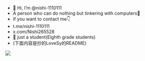 - 👋 Hi, I’m @nishi-1110111
- A person who can do nothing but tinkering with computers🌚
- if you want to contact me👇
- t.me/nishi-1110111
- x.com/Nishi265528
- 📖 just a student(Eighth grade students)
- (下面内容是抄的LoveSy的README)
<picture>
  <source media="(prefers-color-scheme: light)" srcset="https://github-readme-stats.vercel.app/api?username=nishi-1110111&show_icons=true&&show=reviews,discussions_started,prs_merged,prs_merged_percentage&theme=light">
  <img src="https://github-readme-stats.vercel.app/api?username=nishi-1110111&show_icons=true&&show=reviews,discussions_started,prs_merged,prs_merged_percentage&theme=light">
</picture>
